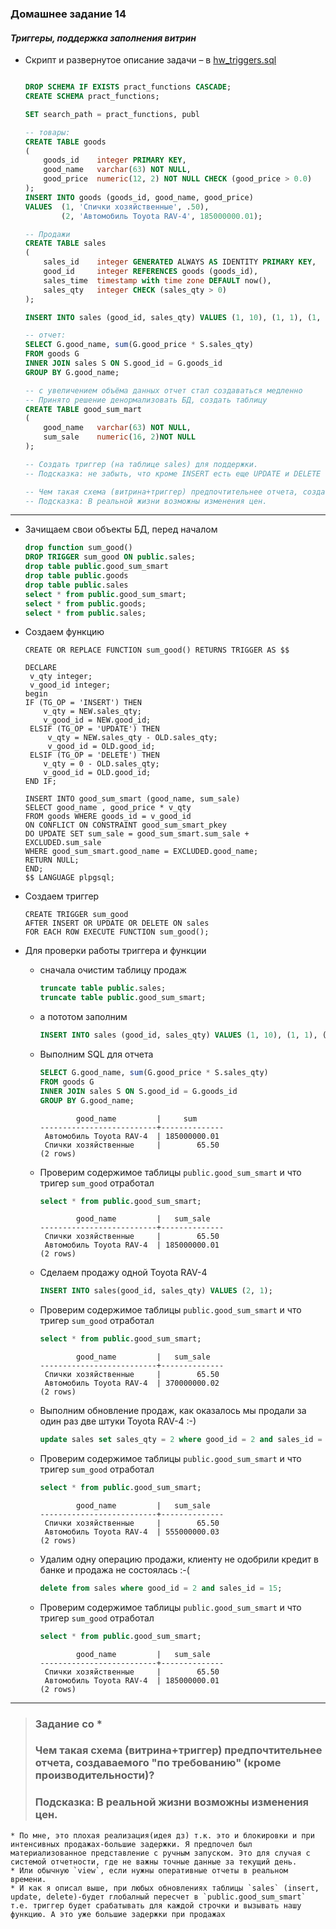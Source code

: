 ### **Домашнее задание 14**
#### *Триггеры, поддержка заполнения витрин*

* Скрипт и развернутое описание задачи – в [hw_triggers.sql](https://disk.yandex.ru/d/l70AvknAepIJXQ)
    ```sql
   
    DROP SCHEMA IF EXISTS pract_functions CASCADE;
    CREATE SCHEMA pract_functions;
    
    SET search_path = pract_functions, publ
    
    -- товары:
    CREATE TABLE goods
    (
        goods_id    integer PRIMARY KEY,
        good_name   varchar(63) NOT NULL,
        good_price  numeric(12, 2) NOT NULL CHECK (good_price > 0.0)
    );
    INSERT INTO goods (goods_id, good_name, good_price)
    VALUES 	(1, 'Спички хозяйственные', .50),
    		(2, 'Автомобиль Toyota RAV-4', 185000000.01);
    
    -- Продажи
    CREATE TABLE sales
    (
        sales_id    integer GENERATED ALWAYS AS IDENTITY PRIMARY KEY,
        good_id     integer REFERENCES goods (goods_id),
        sales_time  timestamp with time zone DEFAULT now(),
        sales_qty   integer CHECK (sales_qty > 0)
    );
    
    INSERT INTO sales (good_id, sales_qty) VALUES (1, 10), (1, 1), (1, 120), (2, 1);
    
    -- отчет:
    SELECT G.good_name, sum(G.good_price * S.sales_qty)
    FROM goods G
    INNER JOIN sales S ON S.good_id = G.goods_id
    GROUP BY G.good_name;
    
    -- с увеличением объёма данных отчет стал создаваться медленно
    -- Принято решение денормализовать БД, создать таблицу
    CREATE TABLE good_sum_mart
    (
    	good_name   varchar(63) NOT NULL,
    	sum_sale	numeric(16, 2)NOT NULL
    );
    
    -- Создать триггер (на таблице sales) для поддержки.
    -- Подсказка: не забыть, что кроме INSERT есть еще UPDATE и DELETE
    
    -- Чем такая схема (витрина+триггер) предпочтительнее отчета, создаваемого "по требованию" (кроме производительности)?
    -- Подсказка: В реальной жизни возможны изменения цен.
    ```

***

* Зачищаем свои объекты БД, перед началом
    ```sql
    drop function sum_good() 
    DROP TRIGGER sum_good ON public.sales;
    drop table public.good_sum_smart
    drop table public.goods
    drop table public.sales
    select * from public.good_sum_smart;
    select * from public.goods;
    select * from public.sales;
    ```

* Создаем функцию
    ```plpgsql
    CREATE OR REPLACE FUNCTION sum_good() RETURNS TRIGGER AS $$
    
    DECLARE
     v_qty integer;
     v_good_id integer;
    begin
    IF (TG_OP = 'INSERT') THEN
    	v_qty = NEW.sales_qty;
     	v_good_id = NEW.good_id; 
     ELSIF (TG_OP = 'UPDATE') THEN
    	 v_qty = NEW.sales_qty - OLD.sales_qty;
     	 v_good_id = OLD.good_id;
     ELSIF (TG_OP = 'DELETE') THEN
     	v_qty = 0 - OLD.sales_qty;
     	v_good_id = OLD.good_id;
    END IF;
    
    INSERT INTO good_sum_smart (good_name, sum_sale)
    SELECT good_name , good_price * v_qty
    FROM goods WHERE goods_id = v_good_id
    ON CONFLICT ON CONSTRAINT good_sum_smart_pkey
    DO UPDATE SET sum_sale = good_sum_smart.sum_sale + EXCLUDED.sum_sale
    WHERE good_sum_smart.good_name = EXCLUDED.good_name;
    RETURN NULL;
    END;
    $$ LANGUAGE plpgsql;
    ```

* Создаем триггер
    ```plpgsql
    CREATE TRIGGER sum_good
    AFTER INSERT OR UPDATE OR DELETE ON sales
    FOR EACH ROW EXECUTE FUNCTION sum_good();
    ```

* Для проверки работы триггера и функции
    * сначала очистим таблицу продаж
        ```sql
        truncate table public.sales;
        truncate table public.good_sum_smart;
        ``` 
    * а пототом заполним
        ```sql
        INSERT INTO sales (good_id, sales_qty) VALUES (1, 10), (1, 1), (1, 120), (2, 1);
        ```
    * Выполним SQL для отчета
        ```sql
        SELECT G.good_name, sum(G.good_price * S.sales_qty)
        FROM goods G
        INNER JOIN sales S ON S.good_id = G.goods_id
        GROUP BY G.good_name;
        ```
        ```console
                good_name         |     sum
        --------------------------+--------------
         Автомобиль Toyota RAV-4  | 185000000.01
         Спички хозяйственные     |        65.50
        (2 rows)
        ```
        
    * Проверим содержимое таблицы `public.good_sum_smart` и что тригер `sum_good` отработал
        ```sql
        select * from public.good_sum_smart;
        ```
        ```console
                good_name         |   sum_sale
        --------------------------+--------------
         Спички хозяйственные     |        65.50
         Автомобиль Toyota RAV-4  | 185000000.01
        (2 rows)
        ```

    * Сделаем продажу одной Toyota RAV-4
        ```sql
        INSERT INTO sales(good_id, sales_qty) VALUES (2, 1);
        ```

    * Проверим содержимое таблицы `public.good_sum_smart` и что тригер `sum_good` отработал
        ```sql
        select * from public.good_sum_smart;
        ```
        ```console
                good_name         |   sum_sale
        --------------------------+--------------
         Спички хозяйственные     |        65.50
         Автомобиль Toyota RAV-4  | 370000000.02
        (2 rows)
        ```
        
    * Выполним обновление продаж, как оказалось мы продали за один раз две штуки Toyota RAV-4 :-)
        ```sql
        update sales set sales_qty = 2 where good_id = 2 and sales_id = 15;
        ```
    
    * Проверим содержимое таблицы `public.good_sum_smart` и что тригер `sum_good` отработал
        ```sql
        select * from public.good_sum_smart;
        ```
        ```console
                good_name         |   sum_sale
        --------------------------+--------------
         Спички хозяйственные     |        65.50
         Автомобиль Toyota RAV-4  | 555000000.03
        (2 rows)
        ```

    * Удалим одну операцию продажи, клиенту не одобрили кредит в банке и продажа не состоялась :-(
        ```sql
        delete from sales where good_id = 2 and sales_id = 15;
        ```
    
    * Проверим содержимое таблицы `public.good_sum_smart` и что тригер `sum_good` отработал
        ```sql
        select * from public.good_sum_smart;
        ```
        ```console
                good_name         |   sum_sale
        --------------------------+--------------
         Спички хозяйственные     |        65.50
         Автомобиль Toyota RAV-4  | 185000000.01
        (2 rows)
        ```
***
> ### Задание со *
> ### Чем такая схема (витрина+триггер) предпочтительнее отчета, создаваемого "по требованию" (кроме производительности)?
> ### Подсказка: В реальной жизни возможны изменения цен.
    * По мне, это плохая реализация(идея дз) т.к. это и блокировки и при интенсивных продажах-большие задержки. Я предпочел был материализованное представление с ручным запуском. Это для случая с системой отчетности, где не важны точные данные за текущий день.
    * Или обычную `view`, если нужны оперативные отчеты в реальном времени.
    * И как я описал выше, при любых обновлениях таблицы `sales` (insert, update, delete)-будет глобалный пересчет в `public.good_sum_smart` т.е. триггер будет срабатывать для каждой строчки и вызывать нашу функцию. А это уже большие задержки при продажах
